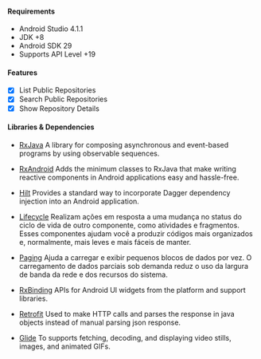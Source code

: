 #### Requirements
- Android Studio 4.1.1
- JDK +8
- Android SDK 29
- Supports API Level +19

#### Features
 - [x] List Public Repositories
 - [x] Search Public Repositories
 - [x] Show Repository Details

 #### Libraries & Dependencies
<!-- - [GitHub API](https://developer.github.com/v3) -->
- [RxJava](https://github.com/ReactiveX/RxJava)
A library for composing asynchronous and event-based programs by using observable sequences.

- [RxAndroid](https://github.com/ReactiveX/RxJava)
Adds the minimum classes to RxJava that make writing reactive components in Android applications easy and hassle-free.

- [Hilt](https://developer.android.com/training/dependency-injection/hilt-jetpack)
Provides a standard way to incorporate Dagger dependency injection into an Android application.

- [Lifecycle](https://developer.android.com/guide/components/activities/activity-lifecycle)
Realizam ações em resposta a uma mudança no status do ciclo de vida de outro componente, como atividades e fragmentos. Esses componentes ajudam você a produzir códigos mais organizados e, normalmente, mais leves e mais fáceis de manter.

- [Paging](https://developer.android.com/topic/libraries/architecture/paging)
Ajuda a carregar e exibir pequenos blocos de dados por vez. O carregamento de dados parciais sob demanda reduz o uso da largura de banda da rede e dos recursos do sistema.

- [RxBinding](https://github.com/JakeWharton/RxBinding)
APIs for Android UI widgets from the platform and support libraries.

- [Retrofit](http://square.github.io/retrofit)
Used to make HTTP calls and parses the response in java objects instead of manual parsing json response.

- [Glide](https://github.com/bumptech/glide)
To supports fetching, decoding, and displaying video stills, images, and animated GIFs.